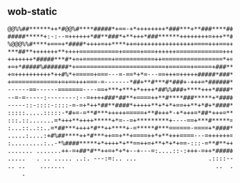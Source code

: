 ## wob-static
<pre style="line-height:1.22;letter-spacing:-.4px;">
@@%%##******++*#@@%#****#####*+==-+*++++++++*###***+**###****#####***++##%%#%%##*##****+*#
#####*****+:-:--=++++++*##**###*+**+++*###******++++++++=+++**##**+++++++*****+++******###
%@@@%%#****+===+*####*++++=++****++=++++++++++++++++====+++==+++++++++++++++********+*****
***##**+++++++**++++===========+=====+===++++++=============+++++=++++*##***++++++*#****#*
+++++++*#####***#*+=+========+===========++=================*+====++==+*#####+++++*##*###%
+=+*#####%#######*+=========================+======+=====+###**===++++++++=*##+++=+++++***
+=++++++++++*++#%*+=====+===---=-==*+*=---==+++=+++++#####*###*+***+###*+**###*+=++++++++*
+=============+=+==+++===-=-------*##+**#***#*###+-+++=*######*++=+++####***##***==+++++*+
------==------=======----==+***+***+*++++*##%%###+****+++*####****++*+*###****++======++++
--=-=-----:--------:--=++++###*##**+====++**#****###*****+*####++******##*++==+++========+
-----::-::::-::::-=-=+*++*##**####*+++++**+*+*+==++**+*#+*####***+++++***+------=======+==
:::::.....:::::-*#+=-=**#***+++++=====+**#+++*-+*+++=*##*+++=****+*====+**------===---=+=+
:::.::.......=*+++**++++*****+*=--=+*********+----==+***#*****=::::--:-=--::-----=-=--====
:...::..::..=*##***++++*#**++****+-=*****#***======-====+*####*-....:::::::-=+:------===--
.....:....:+#%##****++*#***++==+**+====++*+**+++====---=++++++=+:.:..:.:::::-----:--------
:.........:..-*%####*****+*++++*+**==++=+**+*+*+==-:::-=**#**++*+..........::::::::::.:---
....... .......++-=+##*#**++=+*+*+--+---=:....::-:+++-=++*#######+... .......:::...::::--:
.....   . .. ..... ..:. ---:=:.. ...                    .::::--::-.....::. ..::.:......::-
.. ..    .......                                          ..  .  .  . ......  .:...:::.::-
    .                                                               .     ..    :::.:..:..
</pre>
